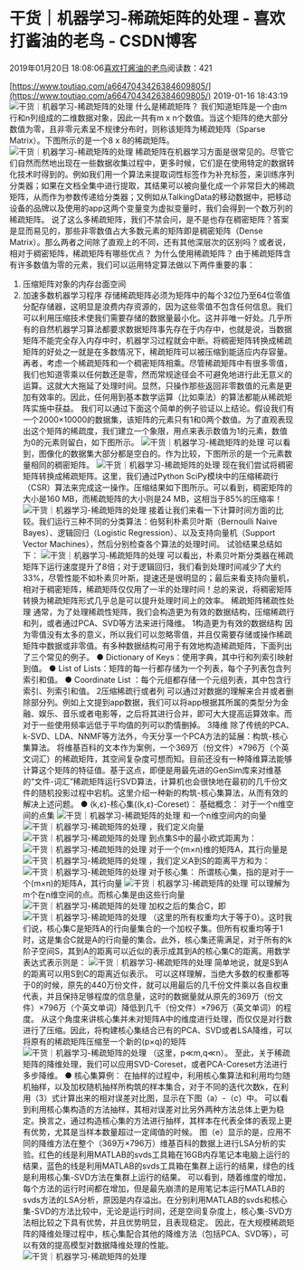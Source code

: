 
# 干货｜机器学习-稀疏矩阵的处理 - 喜欢打酱油的老鸟 - CSDN博客


2019年01月20日 18:08:06[喜欢打酱油的老鸟](https://me.csdn.net/weixin_42137700)阅读数：421


[https://www.toutiao.com/a6647043426384609805/](https://www.toutiao.com/a6647043426384609805/)
2019-01-16 18:43:19
![干货｜机器学习-稀疏矩阵的处理](http://p9.pstatp.com/large/pgc-image/ae25c9d17b2846d2a08769003da65ccd)
什么是稀疏矩阵？
我们知道矩阵是一个由m行和n列组成的二维数据对象，因此一共有m x n个数值。当这个矩阵的绝大部分数值为零，且非零元素呈不规律分布时，则称该矩阵为稀疏矩阵（Sparse Matrix）。下图所示的是一个8 x 8的稀疏矩阵。
![干货｜机器学习-稀疏矩阵的处理](http://p3.pstatp.com/large/pgc-image/035952f33b204679b85d25d2464a78f4)
稀疏矩阵在机器学习方面是很常见的。尽管它们自然而然地出现在一些数据收集过程中，更多时候，它们是在使用特定的数据转化技术时得到的。例如我们用一个算法来提取词性标签作为补充标签，来训练序列分类器；如果在文档全集中进行提取，其结果可以被向量化成一个非常巨大的稀疏矩阵，从而作为参数传递给分类器；又例如从TalkingData的移动数据中，把移动设备的品牌以及使用的app这两个变量变为虚拟变量时，我们会得到一个数万列的稀疏矩阵。
说了这么多稀疏矩阵，我们不禁会问，是不是也存在稠密矩阵？答案是显而易见的，那些非零数值占大多数元素的矩阵即是稠密矩阵（Dense Matrix）。那么两者之间除了直观上的不同，还有其他深层次的区别吗？或者说，相对于稠密矩阵，稀疏矩阵有哪些优点？
为什么使用稀疏矩阵？
由于稀疏矩阵含有许多数值为零的元素，我们可以运用特定算法做以下两件重要的事：
1. 压缩矩阵对象的内存台面空间
2. 加速多数机器学习程序
存储稀疏矩阵必须为矩阵中的每个32位乃至64位零值分配存储器，这明显是浪费内存资源的，因为这些零值不包含任何信息。我们可以利用压缩技术使我们需要存储的数据量最小化。这并非唯一好处。几乎所有的自然机器学习算法都要求数据矩阵事先存在于内存中，也就是说，当数据矩阵不能完全存入内存中时，机器学习过程就会中断。将稠密矩阵转换成稀疏矩阵的好处之一就是在多数情况下，稀疏矩阵可以被压缩到能适应内存容量。
再者，考虑一个稀疏矩阵和一个稠密矩阵相乘。尽管稀疏矩阵中有很多零值，我们也知道零乘以任何数还是零，然而常规途径会不可避免地进行此无意义的运算。这就大大拖延了处理时间。显然，只操作那些返回非零数值的元素是更加有效率的。因此，任何用到基本数学运算（比如乘法）的算法都能从稀疏矩阵实施中获益。
我们可以通过下面这个简单的例子验证以上结论。假设我们有一个2000×10000的数据集，该矩阵的元素只有1和0两个数值。为了直观表现出这个矩阵的稀疏度，我们建立一个象限，用点来表示数值为1的元素，数值为0的元素则留白，如下图所示。
![干货｜机器学习-稀疏矩阵的处理](http://p3.pstatp.com/large/pgc-image/aaf3a60a2c724972bae942efed64e576)
可以看到，图像化的数据集大部分都是空白的。作为比较，下图所示的是一个元素数量相同的稠密矩阵。
![干货｜机器学习-稀疏矩阵的处理](http://p3.pstatp.com/large/pgc-image/ea2d6589d6d74550a0127d87d3d9fa8c)
现在我们尝试将稠密矩阵转换成稀疏矩阵。这里，我们通过Python SciPy模块中的压缩稀疏行（CSR）算法来完成这一操作。压缩结果如下图所示。可以看到，稠密矩阵的大小是160 MB，而稀疏矩阵的大小则是24 MB，这相当于85%的压缩率！
![干货｜机器学习-稀疏矩阵的处理](http://p1.pstatp.com/large/pgc-image/f3e2893d10734cb78ab0cd5acf98eff7)
接着让我们来看一下计算时间方面的比较。我们运行三种不同的分类算法：伯努利朴素贝叶斯（Bernoulli Naive Bayes）、逻辑回归（Logistic Regression）、以及支持向量机（Support Vector Machines），然后分别检查各个算法的处理时间。
试验结果总结如下：
![干货｜机器学习-稀疏矩阵的处理](http://p1.pstatp.com/large/pgc-image/19a790e060d04763886d44c70e228168)
可以看出，朴素贝叶斯分类器在稀疏矩阵下运行速度提升了8倍；对于逻辑回归，我们看到处理时间减少了大约33%，尽管性能不如朴素贝叶斯，提速还是很明显的；最后来看支持向量机，相对于稠密矩阵，稀疏矩阵仅仅用了一半的处理时间！总的来说，将稠密矩阵转换为稀疏矩阵形式几乎总是可以提升处理时间上的效率。
稀疏矩阵稀疏性处理
通常，为了处理稀疏性矩阵，我们会构造更为有效的数据结构，压缩稀疏行和列，或者通过PCA、SVD等方法来进行降维。
1构造更为有效的数据结构
因为零值没有太多的意义，所以我们可以忽略零值，并且仅需要存储或操作稀疏矩阵中数据或非零值。有多种数据结构可用于有效地构造稀疏矩阵，下面列出了三个常见的例子。
● Dictionary of Keys：使用字典，其中行和列索引映射到值。
● List of Lists：矩阵的每一行都存储为一个列表，每个子列表包含列索引和值。
● Coordinate List ：每个元组都存储一个元组列表，其中包含行索引、列索引和值。
2压缩稀疏行或者列
可以通过对数据的理解来合并或者删除部分列。例如上文提到app数据，我们可以将app根据其所属的类型分为金融、娱乐、音乐或者电影等，之后将其进行合并，即可大大提高运算效率。而对于一些使用频率远低于平均值的列可以酌情删掉。
3降维
除了传统的PCA、k-SVD、LDA、NNMF等方法外，今天分享一个PCA方法的延展：构筑-核心集算法。
将维基百科的文本作为案例，一个369万（份文件）×796万（个英文词汇）的稀疏矩阵，其空间复杂度可想而知。目前还没有一种降维算法能够计算这个矩阵的特征值。基于这点，即便是用最先进的GenSim库来对维基的“文件-词汇”稀疏矩阵运行SVD算法，计算机也会很快地在最初的几千份文件的随机投影过程中宕机。这里介绍一种新的构筑-核心集算法，从而有效的解决上述问题。
● (k,ε)-核心集((k,ε)-Coreset)：
基础概念：
对于一个n维空间的点集
![干货｜机器学习-稀疏矩阵的处理](http://p1.pstatp.com/large/pgc-image/ca1b7f8fa14f4d18b1735bb20a44e01b)
和一个n维空间内的向量
![干货｜机器学习-稀疏矩阵的处理](http://p3.pstatp.com/large/pgc-image/a9d29d2a56fb474b9155cdc1cb2e5e9f)
，我们定义向量
![干货｜机器学习-稀疏矩阵的处理](http://p3.pstatp.com/large/pgc-image/25c90e4376144ff1b22c686f12486744)
到点集S中的最小欧式距离为：
![干货｜机器学习-稀疏矩阵的处理](http://p1.pstatp.com/large/pgc-image/7a9aa4970cc74ebea267a0b55c2e4088)
对于一个(m×n)维的矩阵A，其行向量是
![干货｜机器学习-稀疏矩阵的处理](http://p3.pstatp.com/large/pgc-image/eccbd536e2fe462ab4089bdaf778eae8)
，我们定义A到S的距离平方和为：
![干货｜机器学习-稀疏矩阵的处理](http://p9.pstatp.com/large/pgc-image/65c8cf8e6f954a08acba4a81c23a663c)
对于核心集：
所谓核心集，指的是对于一个(m×n)的矩阵A，其行向量
![干货｜机器学习-稀疏矩阵的处理](http://p1.pstatp.com/large/pgc-image/87a8f83420fa423588ca9ee4ee8d403b)
可以理解为m个在n维空间的点。而核心集是由这些行向量
![干货｜机器学习-稀疏矩阵的处理](http://p1.pstatp.com/large/pgc-image/87a8f83420fa423588ca9ee4ee8d403b)
加权之后的集合C，即
![干货｜机器学习-稀疏矩阵的处理](http://p1.pstatp.com/large/pgc-image/5786afc7963a4ac4ae9b5a659c61684c)
（这里的所有权重均大于等于0）。这时我们说，核心集C是矩阵A的行向量集合的一个加权子集。但所有权重均等于1时，这是集合C就是A的行向量的集合。此外，核心集还需满足，对于所有的k阶子空间S，其到A的距离可以近似的表示成其到A的核心集C的距离。用数学表达式表示则是：
![干货｜机器学习-稀疏矩阵的处理](http://p1.pstatp.com/large/pgc-image/c439b8d799e748fd857f959773e5034d)
简单地说，就是S到A的距离可以用S到C的距离近似表示。
可以这样理解，当绝大多数的权重都等于0的时候，原先的440万份文件，就可以用最后的几千份文件乘以各自权重代表，并且保持足够程度的信息量，这时的数据量就从原先的369万（份文件）×796万（个英文单词）降低到几千（份文件）×796万（英文单词）的程度。
从这个角度来讲核心集并未对矩阵A中的维度进行处理，而仅仅是对行数进行了压缩。因此，将构建核心集结合已有的PCA、SVD或者LSA降维，可以将原有的稀疏矩阵压缩至一个新的(p×q)的矩阵
![干货｜机器学习-稀疏矩阵的处理](http://p3.pstatp.com/large/pgc-image/c4e473dd503e4109804628dfb324453d)
（这里，p≪m,q≪n）。
至此，关于稀疏矩阵的降维处理，我们可以应用SVD-Coreset，或者PCA-Coreset方法进行多步降维。
● 核心集算例：
在抽样的过程中，利用核心集算法和利用均匀随机抽样，以及加权随机抽样所构筑的样本集合，对于不同的迭代次数k，在利用（3）式计算出来的相对误差对比图，显示在下图（a）-（c）中。
可以看到利用核心集构造的方法抽样，其相对误差对比另外两种方法总体上更为稳定。换言之，通过构造核心集的方法进行抽样，其样本在代表全体的表现上更有优势，尤其是当样本数量超过一定阈值的时候。
图（e）显示的是，应用不同的降维方法在整个（369万×796万）维基百科的数据上进行LSA分析的实验。红色的线是利用MATLAB的svds工具箱在16GB内存笔记本电脑上运行的结果，蓝色的线是利用MATLAB的svds工具箱在集群上运行的结果，绿色的线是利用核心集-SVD方法在集群上运行的结果。
可以看到，随着维度的增加，每个方法的运行时间都在增加，但是最先崩溃的是用笔记本运行MATLAB的svds方法的LSA分析，原因是内存溢出。在分别利用MATLAB的svds和核心集-SVD的方法比较中，无论是运行时间，还是空间复杂度上，核心集-SVD方法相比较之下具有优势，并且优势明显，且表现稳定。
因此，在大规模稀疏矩阵的降维处理过程中，核心集配合其他的降维方法（包括PCA、SVD等），可以有效的提高模型对数据降维处理的性能。
![干货｜机器学习-稀疏矩阵的处理](http://p9.pstatp.com/large/pgc-image/77904c5419a645f9a23059e4ef7d7192)

